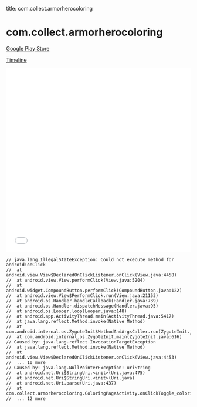 title: com.collect.armorherocoloring

# com.collect.armorherocoloring

[Google Play Store](https://play.google.com/store/apps/details?id=com.collect.armorherocoloring)

[Timeline](./vis-timeline.html)

<iframe src="./vis-timeline.html" width="100%" height="500px" style="border:none;"></iframe>

```
// java.lang.IllegalStateException: Could not execute method for android:onClick
// 	at android.view.View$DeclaredOnClickListener.onClick(View.java:4458)
// 	at android.view.View.performClick(View.java:5204)
// 	at android.widget.CompoundButton.performClick(CompoundButton.java:122)
// 	at android.view.View$PerformClick.run(View.java:21153)
// 	at android.os.Handler.handleCallback(Handler.java:739)
// 	at android.os.Handler.dispatchMessage(Handler.java:95)
// 	at android.os.Looper.loop(Looper.java:148)
// 	at android.app.ActivityThread.main(ActivityThread.java:5417)
// 	at java.lang.reflect.Method.invoke(Native Method)
// 	at com.android.internal.os.ZygoteInit$MethodAndArgsCaller.run(ZygoteInit.java:726)
// 	at com.android.internal.os.ZygoteInit.main(ZygoteInit.java:616)
// Caused by: java.lang.reflect.InvocationTargetException
// 	at java.lang.reflect.Method.invoke(Native Method)
// 	at android.view.View$DeclaredOnClickListener.onClick(View.java:4453)
// 	... 10 more
// Caused by: java.lang.NullPointerException: uriString
// 	at android.net.Uri$StringUri.<init>(Uri.java:475)
// 	at android.net.Uri$StringUri.<init>(Uri.java)
// 	at android.net.Uri.parse(Uri.java:437)
// 	at com.collect.armorherocoloring.ColoringPageActivity.onClickToggle_coloring(ColoringPageActivity.java:629)
// 	... 12 more

```



